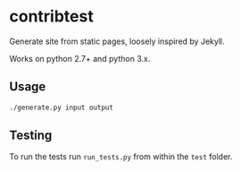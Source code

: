 contribtest
===========


Generate site from static pages, loosely inspired by Jekyll.

Works on python 2.7+ and python 3.x.

Usage
-----
```bash
./generate.py input output
```

Testing
-------

To run the tests run ```run_tests.py``` from within the ```test``` folder.


